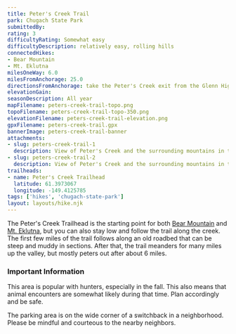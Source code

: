 ```yaml
---
title: Peter's Creek Trail
park: Chugach State Park
submittedBy: 
rating: 3
difficultyRating: Somewhat easy
difficultyDescription: relatively easy, rolling hills
connectedHikes:
- Bear Mountain
- Mt. Eklutna
milesOneWay: 6.0
milesFromAnchorage: 25.0
directionsFromAnchorage: take the Peter's Creek exit from the Glenn Highway
elevationGain: 
seasonDescription: All year
mapFilename: peters-creek-trail-topo.png
topoFilename: peters-creek-trail-topo-350.png
elevationFilename: peters-creek-trail-elevation.png
gpxFilename: peters-creek-trail.gpx
bannerImage: peters-creek-trail-banner
attachments:
- slug: peters-creek-trail-1
  description: View of Peter's Creek and the surrounding mountains in the fall
- slug: peters-creek-trail-2
  description: View of Peter's Creek and the surrounding mountains in the summer
trailheads:
- name: Peter's Creek Trailhead
  latitude: 61.3973067
  longitude: -149.4125785
tags: ['hikes', 'chugach-state-park']
layout: layouts/hike.njk
---
```

The Peter's Creek Trailhead is the starting point for both [Bear Mountain](./bear-mountain) and [Mt. Eklutna](./mt-eklutna), but you can also stay low and follow the trail along the creek. The first few miles of the trail follows along an old roadbed that can be steep and muddy in sections. After that, the trail meanders for many miles up the valley, but mostly peters out after about 6 miles.

### Important Information

This area is popular with hunters, especially in the fall. This also means that animal encounters are somewhat likely during that time. Plan accordingly and be safe.

The parking area is on the wide corner of a switchback in a neighborhood. Please be mindful and courteous to the nearby neighbors.
